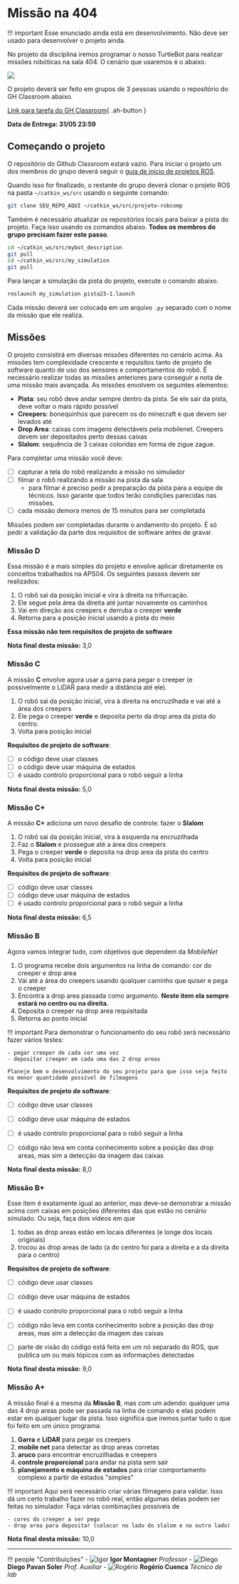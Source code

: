 # Missão na 404

!!! important
    Esse enunciado ainda está em desenvolvimento. Não deve ser usado para desenvolver o projeto ainda.

No projeto da disciplina iremos programar o nosso TurtleBot para realizar missões robóticas na sala 404. O cenário que usaremos é o abaixo.

![](pista.jpeg)

O projeto deverá ser feito em grupos de 3 pessoas usando o repositório do GH Classroom abaixo. 


[Link para tarefa do GH Classroom](https://classroom.github.com/a/4tk_fGP5){ .ah-button }

**Data de Entrega: 31/05 23:59**

## Começando o projeto

O repositório do Github Classroom estará vazio. Para iniciar o projeto um dos membros do grupo deverá seguir o [guia de início de projetos ROS](criar-projeto.md). 

Quando isso for finalizado, o restante do grupo deverá clonar o projeto ROS na pasta `~/catkin_ws/src` usando o seguinte comando:

```bash
git clone SEU_REPO_AQUI ~/catkin_ws/src/projeto-robcomp
```

Também é necessário atualizar os repositórios locais para baixar a pista do projeto. Faça isso usando os comandos abaixo. **Todos os membros do grupo precisam fazer este passo**.

```bash
cd ~/catkin_ws/src/mybot_description
git pull
cd ~/catkin_ws/src/my_simulation
git pull
```

Para lançar a simulação da pista do projeto, execute o comando abaixo.

```bash
roslaunch my_simulation pista23-1.launch
```

Cada missão deverá ser colocada em um arquivo `.py` separado com o nome da missão que ele realiza. 

## Missões

O projeto consistirá em diversas missões diferentes no cenário acima. As missões tem complexidade crescente e requisitos tanto de projeto de software quanto de uso dos sensores e comportamentos do robô. É necessário realizar todas as missões anteriores para conseguir a nota de uma missão mais avançada. As missões envolvem os seguintes elementos:

- **Pista**: seu robô deve andar sempre dentro da pista. Se ele sair da pista, deve voltar o mais rápido possível 
- **Creepers**: bonequinhos que parecem os do minecraft e que devem ser levados até
- **Drop Area**: caixas com imagens detectáveis pela mobilenet. Creepers devem ser depositados perto dessas caixas
- **Slalom**: sequência de 3 caixas coloridas em forma de zigue zague. 

Para completar uma missão você deve:

- [ ] capturar a tela do robô realizando a missão no simulador 
- [ ] filmar o robô realizando a missão na pista da sala
    - para filmar é preciso pedir a preparação da pista para a equipe de técnicos. Isso garante que todos terão condições parecidas nas missões.
- [ ] cada missão demora menos de 15 minutos para ser completada

Missões podem ser completadas durante o andamento do projeto. É só pedir a validação da parte dos requisitos de software antes de gravar. 

### Missão **D**

Essa missão é a mais simples do projeto e envolve aplicar diretamente os conceitos trabalhados na APS04. Os seguintes passos devem ser realizados:

1. O robô sai da posição inicial e vira à direita na trifurcação. 
2. Ele segue pela área da direita até juntar novamente os caminhos
3. Vai em direção aos creepers e derruba o creeper **verde**
4. Retorna para a posição inicial usando a pista do meio

**Essa missão não tem requisitos de projeto de software**

**Nota final desta missão:** 3,0

### Missão **C**

A missão **C** envolve agora usar a garra para pegar o creeper (e possivelmente o LiDAR para medir a distância até ele). 

1. O robô sai da posição inicial, vira à direita na encruzilhada e vai até a área dos creepers
2. Ele pega o creeper **verde** e deposita perto da drop area da pista do centro. 
3. Volta para posição inicial


**Requisitos de projeto de software**:

- [ ] o código deve usar classes
- [ ] o código deve usar máquina de estados
- [ ] é usado controlo proporcional para o robô seguir a linha

**Nota final desta missão:** 5,0

### Missão **C+**

A missão **C+** adiciona um novo desafio de controle: fazer o **Slalom**

1. O robô sai da posição inicial, vira à esquerda na encruzilhada
2. Faz o **Slalom** e prossegue até a área dos creepers
3. Pega o creeper **verde** e deposita na drop area da pista do centro
4. Volta para posição inicial

**Requisitos de projeto de software**:

- [ ] código deve usar classes
- [ ] código deve usar máquina de estados
- [ ] é usado controlo proporcional para o robô seguir a linha

**Nota final desta missão:** 6,5

### Missão **B**

Agora vamos integrar tudo, com objetivos que dependem da *MobileNet*

1. O programa recebe dois argumentos na linha de comando: cor do creeper e drop area
2. Vai até a área do creepers usando qualquer caminho que quiser e pega o creeper
3. Encontra a drop area passada como argumento. **Neste item ela sempre estará no centro ou na direita.**
4. Deposita o creeper na drop area requisitada
5. Retorna ao ponto inicial

!!! important
    Para demonstrar o funcionamento do seu robô será necessário fazer vários testes:

    - pegar creeper de cada cor uma vez
    - depositar creeper em cada uma das 2 drop areas

    Planeje bem o desenvolvimento do seu projeto para que isso seja feito na menor quantidade possível de filmagens

**Requisitos de projeto de software**:

- [ ] código deve usar classes
- [ ] código deve usar máquina de estados
- [ ] é usado controlo proporcional para o robô seguir a linha
- [ ] código não leva em conta conhecimento sobre a posição das drop areas, mas sim a detecção da imagem das caixas


**Nota final desta missão:** 8,0

### Missão **B+**

Esse item é exatamente igual ao anterior, mas deve-se demonstrar a missão acima com caixas em posições diferentes das que estão no cenário simulado. Ou seja, faça dois vídeos em que

1. todas as drop areas estão em locais diferentes (e longe dos locais originais)
2. trocou as drop areas de lado (a do centro foi para a direita e a da direita para o centro) 

**Requisitos de projeto de software**:

- [ ] código deve usar classes
- [ ] código deve usar máquina de estados
- [ ] é usado controlo proporcional para o robô seguir a linha
- [ ] código não leva em conta conhecimento sobre a posição das drop areas, mas sim a detecção da imagem das caixas
- [ ] parte de visão do código está feita em um nó separado do ROS, que publica um ou mais tópicos com as informações detectadas


**Nota final desta missão:** 9,0

### Missão **A+**

A missão final é a mesma da **Missão B**, mas com um adendo: qualquer uma das 4 drop areas pode ser passada na linha de comando e elas podem estar em qualquer lugar da pista. Isso significa que iremos juntar tudo o que foi feito em um único programa:

1. **Garra** e **LiDAR** para pegar os creepers
2. **mobile net** para detectar as drop areas corretas
3. **aruco** para encontrar encruzilhadas e creepers
4. **controle proporcional** para andar na pista sem sair
5. **planejamento e máquina de estados** para criar comportamento complexo a partir de estados "simples"

!!! important
    Aqui será necessário criar várias filmagens para validar. Isso dá um certo trabalho fazer no robô real, então algumas delas podem ser feitas no simulador. Faça várias combinações possíveis de

    - cores do creeper a ser pego
    - drop area para depositar (colocar no lado do slalom e no outro lado)

**Nota final desta missão:** 10,0

-----------------------------------------


!!! people "Contribuições"
    - ![Igor](/robotica-computacional/equipe/igor.jpg) **Igor Montagner** *Professor*
    - ![Diego](/robotica-computacional/equipe/diego.jpg) **Diego Pavan Soler** *Prof. Auxiliar*
    - ![Rogério](/robotica-computacional/equipe/rogerio.jpeg) **Rogério Cuenca** *Técnico de lab*


